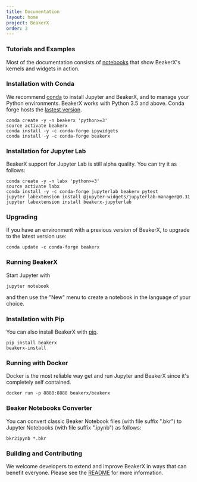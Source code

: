 ```yaml
---
title: Documentation
layout: home
project: BeakerX
order: 3
---
```


### Tutorials and Examples

Most of the documentation consists of
[notebooks](http://nbviewer.jupyter.org/github/twosigma/beakerx/blob/master/StartHere.ipynb)
that show BeakerX's kernels and widgets in action.

### Installation with Conda

We recommend [conda](https://www.anaconda.com/download/) to install
Jupyter and BeakerX, and to manage your Python environments.  BeakerX
works with Python 3.5 and above.  Conda forge hosts the [lastest
version](https://anaconda.org/conda-forge/beakerx).

```
conda create -y -n beakerx 'python>=3'
source activate beakerx
conda install -y -c conda-forge ipywidgets
conda install -y -c conda-forge beakerx
```

### Installation for Jupyter Lab

BeakerX support for Jupyter Lab is still alpha quality.
You can try it as follows:

```
conda create -y -n labx 'python>=3'
source activate labx
conda install -y -c conda-forge jupyterlab beakerx pytest
jupyter labextension install @jupyter-widgets/jupyterlab-manager@0.31
jupyter labextension install beakerx-jupyterlab
```

### Upgrading

If you have an environment with a previous version of BeakerX, to
upgrade to the latest version use:
```
conda update -c conda-forge beakerx
```

### Running BeakerX

Start Jupyter with
```
jupyter notebook
```
and then use the "New" menu to create a notebook in the language of your choice.

### Installation with Pip

You can also install BeakerX with [pip](https://pypi.python.org/pypi/pip).

```
pip install beakerx
beakerx-install
```

### Running with Docker

Docker is the most reliable way get and run Jupyter and BeakerX since it's completely self contained.

```
docker run -p 8888:8888 beakerx/beakerx
```

### Beaker Notebooks Converter

You can convert classic Beaker Notebook files (with file suffix
".bkr") to Jupyter Notebooks (with file suffix ".ipynb") as follows:

```
bkr2ipynb *.bkr
```

### Building and Contributing

We welcome developers to extend and improve BeakerX in ways that can
benefit everyone.  Please see the
[README](https://github.com/twosigma/beakerx) for more information.
